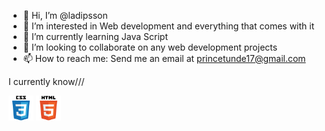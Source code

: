 - 👋 Hi, I’m @ladipsson
- 👀 I’m interested in Web development and everything that comes with it
- 🌱 I’m currently learning Java Script
- 💞️ I’m looking to collaborate on any web development projects
- 📫 How to reach me: Send me an email at princetunde17@gmail.com

I currently know///
<p><img src="https://raw.githubusercontent.com/devicons/devicon/master/icons/css3/css3-original-wordmark.svg" alt="css3" width="40" height="40"/>
<img src="https://raw.githubusercontent.com/devicons/devicon/master/icons/html5/html5-original-wordmark.svg" alt="html5" width="40" height="40"/>
</p>
